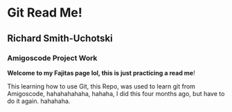 # Git Read Me!
## Richard Smith-Uchotski
### Amigoscode Project Work 

**Welcome to my Fajitas page lol, this is just practicing a read me**!

This learning how to use Git, this Repo, was used to learn git from Amigoscode, hahahahahaha, hahaha, I did this four months ago, but have to do it again.
hahahaha.

